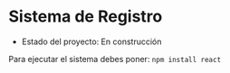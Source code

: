 <h1> Sistema de Registro </h1>

- Estado del proyecto: En construcción

Para ejecutar el sistema debes poner:
```npm install react```
